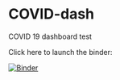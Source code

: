 # COVID-dash
COVID 19 dashboard test

Click here to launch the binder:

[![Binder](https://mybinder.org/badge_logo.svg)](https://mybinder.org/v2/gh/lbhebhe/COVID-dash/HEAD?urlpath=voila%2Flbhebhe%2FDashboard.ipynb)
